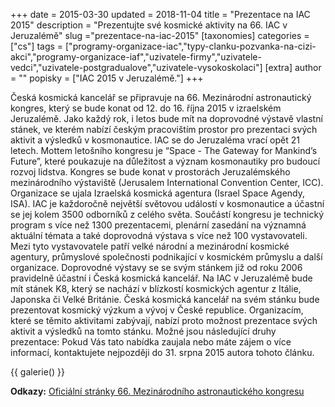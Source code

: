 +++
date = 2015-03-30
updated = 2018-11-04
title = "Prezentace na IAC 2015"
description = "Prezentujte své kosmické aktivity na 66. IAC v Jeruzalémě"
slug ="prezentace-na-iac-2015"
[taxonomies]
categories = ["cs"]
tags = ["programy-organizace-iac","typy-clanku-pozvanka-na-cizi-akci","programy-organizace-iaf","uzivatele-firmy","uzivatele-vedci","uzivatele-postgradualove","uzivatele-vysokoskolaci"]
[extra]
author = ""
popisky = ["IAC 2015 v Jeruzalémě."]
+++

Česká kosmická kancelář se připravuje na 66. Mezinárodní astronautický kongres, který se bude konat od 12. do 16. října 2015 v izraelském Jeruzalémě. Jako každý rok, i letos bude mít na doprovodné výstavě vlastní stánek, ve kterém nabízí českým pracovištím prostor pro prezentaci svých aktivit a výsledků v kosmonautice. IAC se do Jeruzaléma vrací opět 21 letech. Mottem letošního kongresu je “Space - The Gateway for Mankind’s Future”, které poukazuje na důležitost a význam kosmonautiky pro budoucí rozvoj lidstva. Kongres se bude konat v prostorách Jeruzalémského mezinárodního výstaviště (Jerusalem International Convention Center, ICC). Organizace se ujala Izraelská kosmická agentura (Israel Space Agendy, ISA). IAC je každoročně největší světovou událostí v kosmonautice a účastní se jej kolem 3500 odborníků z celého světa. Součástí kongresu je technický program s více než 1300 prezentacemi, plenární zasedání na významná aktuální témata a také doprovodná výstava s více než 100 vystavovateli. Mezi tyto vystavovatele patří velké národní a mezinárodní kosmické agentury, průmyslové společnosti podnikající v kosmickém průmyslu a další organizace. Doprovodné výstavy se se svým stánkem již od roku 2006 pravidelně účastní i Česká kosmická kancelář. Na IAC v Jeruzalémě bude mít stánek K8, který se nachází v blízkostí kosmických agentur z Itálie, Japonska či Velké Británie. Česká kosmická kancelář na svém stánku bude prezentovat kosmický výzkum a vývoj v České republice. Organizacím, které se těmito aktivitami zabývají, nabízí proto možnost prezentace svých aktivit a výsledků na tomto stánku. Možné jsou následující druhy prezentace: Pokud Vás tato nabídka zaujala nebo máte zájem o více informací, kontaktujete nejpozději do 31. srpna 2015 autora tohoto článku.

{{ galerie() }}

**Odkazy:**
[Oficiální stránky 66. Mezinárodního astronautického kongresu]

[Oficiální stránky 66. Mezinárodního astronautického kongresu]: http://iac2015.org/

